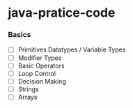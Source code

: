 # java-pratice-code

### Basics
  - [ ] Primitives Datatypes / Variable Types
  - [ ] Modifier Types
  - [ ] Basic Operators
  - [ ] Loop Control
  - [ ] Decision Making
  - [ ] Strings
  - [ ] Arrays
